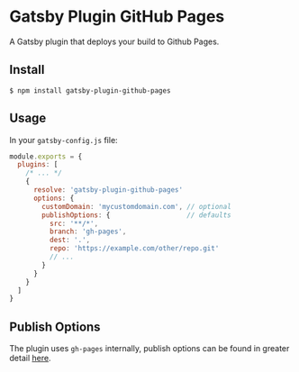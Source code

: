 # Gatsby Plugin GitHub Pages
A Gatsby plugin that deploys your build to Github Pages.

## Install
`$ npm install gatsby-plugin-github-pages`

## Usage
In your `gatsby-config.js` file:
```javascript
module.exports = {
  plugins: [
    /* ... */
    {
      resolve: 'gatsby-plugin-github-pages'
      options: {
        customDomain: 'mycustomdomain.com', // optional
        publishOptions: {                   // defaults
          src: '**/*',
          branch: 'gh-pages',
          dest: '.',
          repo: 'https://example.com/other/repo.git'
          // ...
        }
      }
    }
  ]
}
```

## Publish Options
The plugin uses `gh-pages` internally, publish options can be found in greater detail [here](https://github.com/tschaub/gh-pages#options).
